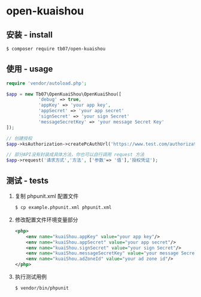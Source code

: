 # open-kuaishou

## 安装 - install

```bash
$ composer require tb07/open-kuaishou
```

## 使用 - usage

```php
require 'vendor/autoload.php';

$app = new Tb07\OpenKuaiShou\OpenKuaiShou([  
            'debug' => true,
            'appKey' => 'your app key',
            'appSecret' => 'your app secret'
            'signSecret' => 'your sign Secret'
            'messageSecretKey' => 'your message Secret Key'
]);

// 创建授权
$app->ksAuthorization->createPcAuthUrl('https://www.test.com/authorization');

// 部分API没有封装成具体方法，你也可以自行调用 request 方法
$app->request('请求方式','方法', ['参数'=> '值'],'授权凭证');
```

## 测试 - tests

1. 复制 phpunit.xml 配置文件
    ```bash
    $ cp example.phpunit.xml phpunit.xml
    ```
2. 修改配置文件环境变量部分
    ```xml
    <php>
        <env name="kuaiShou.appKey" value="your app key"/>
        <env name="kuaiShou.appSecret" value="your app secret"/>
        <env name="kuaiShou.signSecret" value="your sign Secret"/>
        <env name="kuaiShou.messageSecretKey" value="your message Secret Key"/>
        <env name="kuaiShou.adZoneId" value="your ad zone id"/>
    </php>
    ```
3. 执行测试用例
    ```bash
    $ vendor/bin/phpunit

